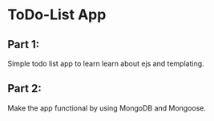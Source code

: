 # ToDo-List App
## Part 1: 
Simple todo list app to learn learn about ejs and templating.

## Part 2: 
Make the app functional by using MongoDB and Mongoose.

